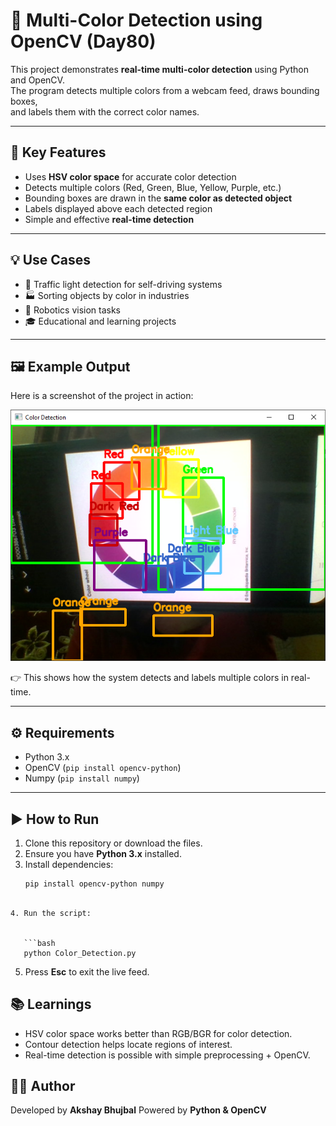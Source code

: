 
# 🎨 Multi-Color Detection using OpenCV (Day80)

This project demonstrates **real-time multi-color detection** using Python and OpenCV.  
The program detects multiple colors from a webcam feed, draws bounding boxes,  
and labels them with the correct color names.

---

## 📌 Key Features
- Uses **HSV color space** for accurate color detection  
- Detects multiple colors (Red, Green, Blue, Yellow, Purple, etc.)  
- Bounding boxes are drawn in the **same color as detected object**  
- Labels displayed above each detected region  
- Simple and effective **real-time detection**

---

## 💡 Use Cases
- 🚦 Traffic light detection for self-driving systems  
- 🏭 Sorting objects by color in industries  
- 🤖 Robotics vision tasks  
- 🎓 Educational and learning projects  

---

## 🖼 Example Output
Here is a screenshot of the project in action:

![Color Detection Output](Color_Detection.PNG)

👉 This shows how the system detects and labels multiple colors in real-time.

---

## ⚙️ Requirements
- Python 3.x  
- OpenCV (`pip install opencv-python`)  
- Numpy (`pip install numpy`)  

---

## ▶️ How to Run
1. Clone this repository or download the files.  
2. Ensure you have **Python 3.x** installed.  
3. Install dependencies:  
   ```bash
   pip install opencv-python numpy
````

4. Run the script:

  
   ```bash
   python Color_Detection.py
 ````

5. Press **Esc** to exit the live feed.


## 📚 Learnings

* HSV color space works better than RGB/BGR for color detection.
* Contour detection helps locate regions of interest.
* Real-time detection is possible with simple preprocessing + OpenCV.


## 👨‍💻 Author

Developed by **Akshay Bhujbal**
Powered by **Python & OpenCV**


